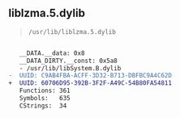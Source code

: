 ## liblzma.5.dylib

> `/usr/lib/liblzma.5.dylib`

```diff

   __DATA.__data: 0x8
   __DATA_DIRTY.__const: 0x5a8
   - /usr/lib/libSystem.B.dylib
-  UUID: C9AB4FBA-ACFF-3D32-B713-DBFBC9A4C62D
+  UUID: 60706D95-392B-3F2F-A49C-54B80FA54811
   Functions: 361
   Symbols:   635
   CStrings:  34

```
